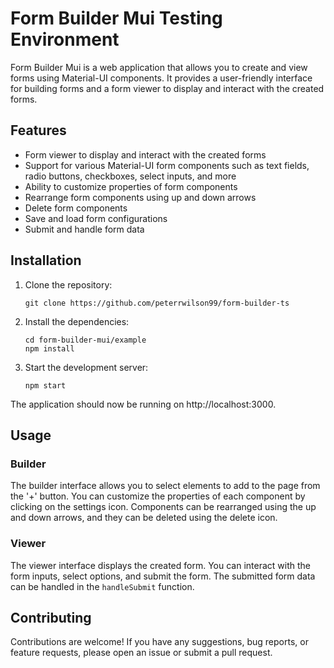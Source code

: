 # Form Builder Mui Testing Environment

Form Builder Mui is a web application that allows you to create and view forms using Material-UI components. It provides a user-friendly interface for building forms and a form viewer to display and interact with the created forms.

## Features

- Form viewer to display and interact with the created forms
- Support for various Material-UI form components such as text fields, radio buttons, checkboxes, select inputs, and more
- Ability to customize properties of form components
- Rearrange form components using up and down arrows
- Delete form components
- Save and load form configurations
- Submit and handle form data

## Installation

1. Clone the repository:

   ```shell
   git clone https://github.com/peterrwilson99/form-builder-ts
   ```
2. Install the dependencies:

    ```
    cd form-builder-mui/example
    npm install
    ```
3. Start the development server:

    ```
    npm start
    ```

The application should now be running on http://localhost:3000.

## Usage

### Builder

The builder interface allows you to select elements to add to the page from the '+' button. You can customize the properties of each component by clicking on the settings icon. Components can be rearranged using the up and down arrows, and they can be deleted using the delete icon.

### Viewer

The viewer interface displays the created form. You can interact with the form inputs, select options, and submit the form. The submitted form data can be handled in the `handleSubmit` function.

## Contributing

Contributions are welcome! If you have any suggestions, bug reports, or feature requests, please open an issue or submit a pull request.

